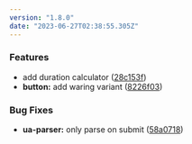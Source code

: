 ```yaml
---
version: "1.8.0"
date: "2023-06-27T02:38:55.305Z"
---
```


### Features

- add duration calculator ([28c153f](https://github.com/zwwuu/tools/commit/28c153f751ba4cb8b260da6319988f1498aaab29))
- **button:** add waring
  variant ([8226f03](https://github.com/zwwuu/tools/commit/8226f03da057acaca04a101a97e7dd8678d784a2))

### Bug Fixes

- **ua-parser:** only parse on
  submit ([58a0718](https://github.com/zwwuu/tools/commit/58a0718ca974d5be24de9a391589b5df2a9f8c00))
